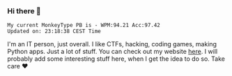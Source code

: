 ### Hi there 👋
<!-- PB START -->
```
My current MonkeyType PB is - WPM:94.21 Acc:97.42
Updated on: 23:18:38 CEST Time
```
<!-- PB END -->
I'm an IT person, just overall. I like CTFs, hacking, coding games, making Python apps. Just a lot of stuff.
You can check out my website [here](https://skill3472.github.io/).
I will probably add some interesting stuff here, when I get the idea to do so. Take care ❤️
